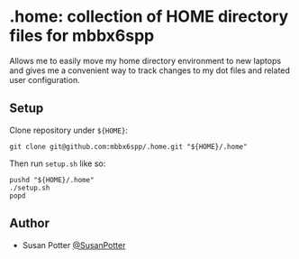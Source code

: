 # .home: collection of HOME directory files for mbbx6spp

Allows me to easily move my home directory environment to new laptops and
gives me a convenient way to track changes to my dot files and related user
configuration.

## Setup

Clone repository under `${HOME}`:

    git clone git@github.com:mbbx6spp/.home.git "${HOME}/.home"

Then run `setup.sh` like so:

    pushd "${HOME}/.home"
    ./setup.sh
    popd


## Author

* Susan Potter [@SusanPotter](http://twitter.com/SusanPotter)
